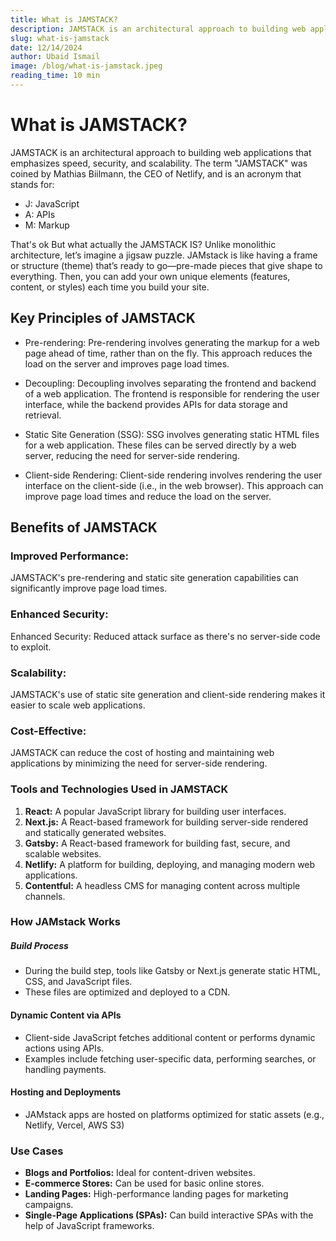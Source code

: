 ```yaml
---
title: What is JAMSTACK?
description: JAMSTACK is an architectural approach to building web applications that emphasizes speed, security, and scalability.
slug: what-is-jamstack
date: 12/14/2024
author: Ubaid Ismail
image: /blog/what-is-jamstack.jpeg
reading_time: 10 min
---
```


# What is JAMSTACK?
JAMSTACK is an architectural approach to building web applications that emphasizes speed, security, and scalability. The term "JAMSTACK" was coined by Mathias Biilmann, the CEO of Netlify, and is an acronym that stands for:
- J: JavaScript
- A: APIs
- M: Markup

That's ok But what actually the JAMSTACK IS? Unlike monolithic architecture, let’s imagine a jigsaw puzzle. JAMstack is like having a frame or structure (theme) that’s ready to go—pre-made pieces that give shape to everything. Then, you can add your own unique elements (features, content, or styles) each time you build your site.

## Key Principles of JAMSTACK
- Pre-rendering: Pre-rendering involves generating the markup for a web page ahead of time, rather than on    the fly. This approach reduces the load on the server and improves page load times.

- Decoupling: Decoupling involves separating the frontend and backend of a web application. The frontend is responsible for rendering the user interface, while the backend provides APIs for data storage and retrieval.

- Static Site Generation (SSG): SSG involves generating static HTML files for a web application. These files can be served directly by a web server, reducing the need for server-side rendering.

- Client-side Rendering: Client-side rendering involves rendering the user interface on the client-side (i.e., in the web browser). This approach can improve page load times and reduce the load on the server.

## Benefits of JAMSTACK
### Improved Performance:
JAMSTACK's pre-rendering and static site generation capabilities can significantly improve page load times.

### Enhanced Security:
Enhanced Security: Reduced attack surface as there's no server-side code to exploit.

### Scalability:
JAMSTACK's use of static site generation and client-side rendering makes it easier to scale web applications.

### Cost-Effective: 
JAMSTACK can reduce the cost of hosting and maintaining web applications by minimizing the need for server-side rendering.

### Tools and Technologies Used in JAMSTACK

1. **React:** A popular JavaScript library for building user interfaces.
2. **Next.js:** A React-based framework for building server-side rendered and statically generated websites.
3. **Gatsby:** A React-based framework for building fast, secure, and scalable websites.
4. **Netlify:** A platform for building, deploying, and managing modern web applications.
5. **Contentful:** A headless CMS for managing content across multiple channels.


### How JAMstack Works
##### **Build Process**
- During the build step, tools like Gatsby or Next.js generate static HTML, CSS, and JavaScript files.
- These files are optimized and deployed to a CDN.
#### **Dynamic Content via APIs**
- Client-side JavaScript fetches additional content or performs dynamic actions using APIs.
- Examples include fetching user-specific data, performing searches, or handling payments.
#### **Hosting and Deployments**
- JAMstack apps are hosted on platforms optimized for static assets (e.g., Netlify, Vercel, AWS S3)

### Use Cases
- **Blogs and Portfolios:** Ideal for content-driven websites.   
- **E-commerce Stores:** Can be used for basic online stores.   
- **Landing Pages:** High-performance landing pages for marketing campaigns.   
- **Single-Page Applications (SPAs):** Can build interactive SPAs with the help of JavaScript frameworks.
